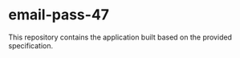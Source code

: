 # email-pass-47

This repository contains the application built based on the provided specification.